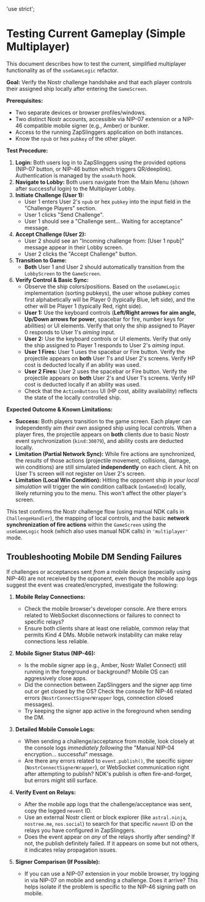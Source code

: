 'use strict';
# Testing Current Gameplay (Simple Multiplayer)

This document describes how to test the current, simplified multiplayer functionality as of the `useGameLogic` refactor.

**Goal:** Verify the Nostr challenge handshake and that each player controls their assigned ship locally after entering the `GameScreen`.

**Prerequisites:**

*   Two separate devices or browser profiles/windows.
*   Two distinct Nostr accounts, accessible via NIP-07 extension or a NIP-46 compatible mobile signer (e.g., Amber) or bunker.
*   Access to the running ZapSlinggers application on both instances.
*   Know the `npub` or hex `pubkey` of the other player.

**Test Procedure:**

1.  **Login:** Both users log in to ZapSlinggers using the provided options (NIP-07 button, or NIP-46 button which triggers QR/deeplink). Authentication is managed by the `useAuth` hook.
2.  **Navigate to Lobby:** Both users navigate from the Main Menu (shown after successful login) to the Multiplayer Lobby.
3.  **Initiate Challenge (User 1):**
    *   User 1 enters User 2's `npub` or hex `pubkey` into the input field in the "Challenge Players" section.
    *   User 1 clicks "Send Challenge".
    *   User 1 should see a "Challenge sent... Waiting for acceptance" message.
4.  **Accept Challenge (User 2):**
    *   User 2 should see an "Incoming challenge from: [User 1 npub]" message appear in their Lobby screen.
    *   User 2 clicks the "Accept Challenge" button.
5.  **Transition to Game:**
    *   **Both** User 1 and User 2 should automatically transition from the `LobbyScreen` to the `GameScreen`.
6.  **Verify Control & Basic Sync:**
    *   Observe the ship colors/positions. Based on the `useGameLogic` implementation (sorting pubkeys), the user whose pubkey comes first alphabetically will be Player 0 (typically Blue, left side), and the other will be Player 1 (typically Red, right side).
    *   **User 1:** Use the keyboard controls (**Left/Right arrows for aim angle, Up/Down arrows for power**, spacebar for fire, number keys for abilities) or UI elements. Verify that only the ship assigned to Player 0 responds to User 1's *aiming* input.
    *   **User 2:** Use the keyboard controls or UI elements. Verify that only the ship assigned to Player 1 responds to User 2's *aiming* input.
    *   **User 1 Fires:** User 1 uses the spacebar or Fire button. Verify the projectile appears on **both** User 1's and User 2's screens. Verify HP cost is deducted locally if an ability was used.
    *   **User 2 Fires:** User 2 uses the spacebar or Fire button. Verify the projectile appears on **both** User 2's and User 1's screens. Verify HP cost is deducted locally if an ability was used.
    *   Check that the `ActionButtons` UI (HP cost, ability availability) reflects the state of the locally controlled ship.

**Expected Outcome & Known Limitations:**

*   **Success:** Both players transition to the game screen. Each player can independently aim *their own* assigned ship using local controls. When a player fires, the projectile appears on **both** clients due to basic Nostr event synchronization (`kind:30079`), and ability costs are deducted locally.
*   **Limitation (Partial Network Sync):** While fire actions are synchronized, the *results* of those actions (projectile movement, collisions, damage, win conditions) are still simulated **independently** on each client. A hit on User 1's screen will not register on User 2's screen.
*   **Limitation (Local Win Condition):** Hitting the opponent ship *in your local simulation* will trigger the win condition callback (`onGameEnd`) locally, likely returning you to the menu. This won't affect the other player's screen.

This test confirms the Nostr challenge flow (using manual NDK calls in `ChallengeHandler`), the mapping of local controls, and the basic **network synchronization of fire actions** within the `GameScreen` using the `useGameLogic` hook (which also uses manual NDK calls) in `'multiplayer'` mode.

## Troubleshooting Mobile DM Sending Failures

If challenges or acceptances sent *from* a mobile device (especially using NIP-46) are not received by the opponent, even though the mobile app logs suggest the event was created/encrypted, investigate the following:

1.  **Mobile Relay Connections:**
    *   Check the mobile browser's developer console. Are there errors related to WebSocket disconnections or failures to connect to specific relays?
    *   Ensure both clients share at least one reliable, common relay that permits Kind 4 DMs. Mobile network instability can make relay connections less reliable.

2.  **Mobile Signer Status (NIP-46):**
    *   Is the mobile signer app (e.g., Amber, Nostr Wallet Connect) still running in the foreground or background? Mobile OS can aggressively close apps.
    *   Did the connection between ZapSlinggers and the signer app time out or get closed by the OS? Check the console for NIP-46 related errors (`NostrConnectSignerWrapper` logs, connection closed messages).
    *   Try keeping the signer app active in the foreground when sending the DM.

3.  **Detailed Mobile Console Logs:**
    *   When sending a challenge/acceptance from mobile, look closely at the console logs *immediately following* the "Manual NIP-04 encryption... successful" message.
    *   Are there any errors related to `event.publish()`, the specific signer (`NostrConnectSignerWrapper`), or WebSocket communication right after attempting to publish? NDK's publish is often fire-and-forget, but errors might still surface.

4.  **Verify Event on Relays:**
    *   After the mobile app logs that the challenge/acceptance was sent, copy the logged `nevent` ID.
    *   Use an external Nostr client or block explorer (like `astral.ninja`, `nostree.me`, `nos.social`) to search for that specific `nevent` ID on the relays you have configured in ZapSlinggers.
    *   Does the event appear on *any* of the relays shortly after sending? If not, the publish definitely failed. If it appears on some but not others, it indicates relay propagation issues.

5.  **Signer Comparison (If Possible):**
    *   If you can use a NIP-07 extension in your mobile browser, try logging in via NIP-07 on mobile and sending a challenge. Does it arrive? This helps isolate if the problem is specific to the NIP-46 signing path on mobile.
